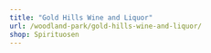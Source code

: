 ```yaml
---
title: "Gold Hills Wine and Liquor"
url: /woodland-park/gold-hills-wine-and-liquor/
shop: Spirituosen
---
```

